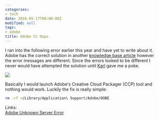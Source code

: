 ```yaml
---
categories:
- tech
date: 2016-05-17T00:00:00Z
modified: null
tags:
- adobe
title: Adobe CC Oops
---
```


I ran into the following error earlier this year and have yet to write about it. Adobe has the correct solution in another [knowledge base article](https://helpx.adobe.com/creative-cloud/kb/unknown-server-error-launching-cc.html) however the error messages are different. Since the errors looked to be different I never would have attempted the solution until [Karl](https://twitter.com/Adobe_ITToolkit) gave me a poke.

![](/images/2016-05-17/adobecc_oops.png)

Basically I would launch Adobe's Creative Cloud Packager (CCP) tool and nothing would work. Luckily the fix is really simple:

```bash
rm -rf ~/Library/Application\ Support/Adobe/OOBE
```

Links:  
[Adobe Unknown Server Error](https://helpx.adobe.com/creative-cloud/kb/unknown-server-error-launching-cc.html)
